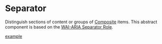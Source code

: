 # Separator

<p data-description>
  Distinguish sections of content or groups of <a href="/components/composite">Composite</a> items. This abstract component is based on the <a href="https://w3c.github.io/aria/#separator">WAI-ARIA Separator Role</a>.
</p>

<a href="../examples/separator/index.tsx" data-playground>example</a>
